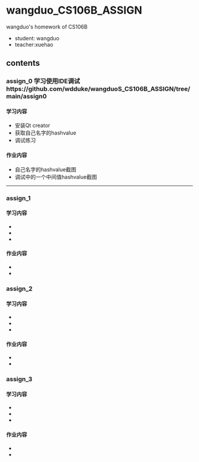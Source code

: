 # wangduo_CS106B_ASSIGN
wangduo's homework of CS106B 
  * student: wangduo
  * teacher:xuehao
## contents
### assign_0 学习使用IDE调试https://github.com/wdduke/wangduoS_CS106B_ASSIGN/tree/main/assign0
#### 学习内容
  * 安装Qt creator
  * 获取自己名字的hashvalue
  * 调试练习
#### 作业内容
  * 自己名字的hashvalue截图
  * 调试中的一个中间值hashvalue截图
---
### assign_1 
#### 学习内容
  * 
  * 
  * 
#### 作业内容
  * 
  * 
  ### assign_2
#### 学习内容
  * 
  * 
  * 
#### 作业内容
  * 
  * 
  ### assign_3 
#### 学习内容
  * 
  * 
  * 
#### 作业内容
  * 
  * 
